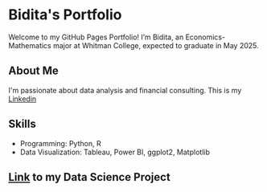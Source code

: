 # Bidita's Portfolio
Welcome to my GitHub Pages Portfolio! I’m Bidita, an Economics-Mathematics major at Whitman College, expected to graduate in May 2025.

## About Me
I'm passionate about data analysis and financial consulting. This is my [Linkedin](https://www.linkedin.com/in/biditanawar/)

## Skills
- Programming: Python, R
- Data Visualization: Tableau, Power BI, ggplot2, Matplotlib

## [Link](https://nawabidi.github.io/final-/) to my Data Science Project
